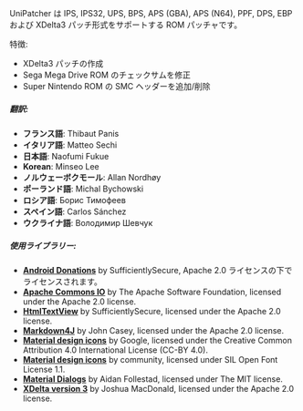 UniPatcher は IPS, IPS32, UPS, BPS, APS (GBA), APS (N64), PPF, DPS, EBP および XDelta3 パッチ形式をサポートする ROM パッチャです。

特徴:

- XDelta3 パッチの作成
- Sega Mega Drive ROM のチェックサムを修正
- Super Nintendo ROM の SMC ヘッダーを追加/削除

##### 翻訳:

- **フランス語**: Thibaut Panis
- **イタリア語**: Matteo Sechi
- **日本語**: Naofumi Fukue
- **Korean**: Minseo Lee
- **ノルウェーボクモール**: Allan Nordhøy
- **ポーランド語**: Michal Bychowski
- **ロシア語**: Борис Тимофеев
- **スペイン語**: Carlos Sánchez
- **ウクライナ語**: Володимир Шевчук

##### 使用ライブラリー:

- [**Android Donations**](https://github.com/SufficientlySecure/donations) by SufficientlySecure, Apache 2.0 ライセンスの下でライセンスされます。
- [**Apache Commons IO**](https://commons.apache.org/proper/commons-io/) by The Apache Software Foundation, licensed under the Apache 2.0 license.
- [**HtmlTextView**](https://github.com/SufficientlySecure/html-textview) by SufficientlySecure, licensed under the Apache 2.0 license.
- [**Markdown4J**](https://github.com/jdcasey/markdown4j) by John Casey, licensed under the Apache 2.0 license.
- [**Material design icons**](https://github.com/google/material-design-icons) by Google, licensed under the Creative Common Attribution 4.0 International License (CC-BY 4.0).
- [**Material design icons**](https://materialdesignicons.com) by community, licensed under SIL Open Font License 1.1.
- [**Material Dialogs**](https://github.com/afollestad/material-dialogs) by Aidan Follestad, licensed under The MIT license.
- [**XDelta version 3**](https://github.com/jmacd/xdelta) by Joshua MacDonald, licensed under the Apache 2.0 license.